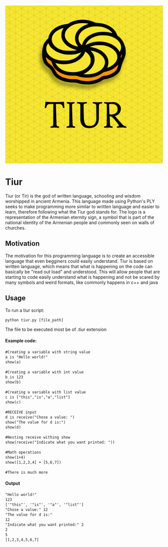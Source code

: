 ![Tiur logo](https://github.com/Jael-G/Tiur/blob/main/tiur.jpg)
# Tiur
Tiur (or Tir) is the god of written language, schooling and wisdom worshipped in ancient Armenia.
This language made using Python's PLY seeks to make programming more similar to written language and easier to learn, therefore following what the Tiur god stands for.
The logo is a representation of the Armenian eternity sign, a symbol that is part of the national identity of the Armenian people and commonly seen on walls of churches.


## Motivation
The motivation for this programming language is to create an accessible language that even begginers could easily understand. Tiur is based on written language, which means that what is happening on the code can basically be "read out load" and understood. This will allow people that are starting to code easily understand what is happening and not be scared by many symbols and weird formats, like commonly happens in c++ and java


## Usage

To run a tiur script:

    python tiur.py [file_path]

The file to be executed most be of .tiur extension



#### Example code:

```
#Creating a variable with string value
a is "Hello world!"
show(a)

#Creating a variable with int value
b is 123
show(b)

#Creating a variable with list value
c is ["this","is","a","list"]
show(c)

#RECEIVE input
d is receive("Chose a value: ")
show("The value for d is:")
show(d)

#Nesting receive withing show
show(receive("Indicate what you want printed: "))

#Math operations
show(1+4)
show([1,2,3,4] + [5,6,7])

#There is much more
```
#### Output

```
"Hello world!"
123
['"this"', '"is"', '"a"', '"list"']
"Chose a value:" 12
"The value for d is:"
12
"Indicate what you want printed:" 2
2
5
[1,2,3,4,5,6,7]
```
